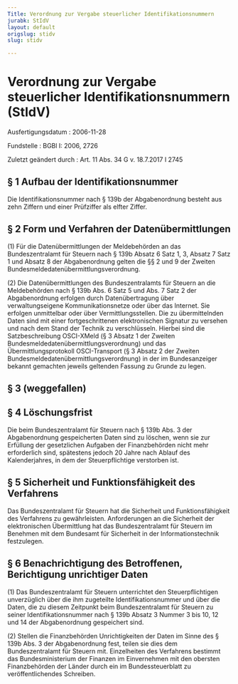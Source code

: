 ```yaml
---
Title: Verordnung zur Vergabe steuerlicher Identifikationsnummern
jurabk: StIdV
layout: default
origslug: stidv
slug: stidv

---
```


# Verordnung zur Vergabe steuerlicher Identifikationsnummern (StIdV)

Ausfertigungsdatum
:   2006-11-28

Fundstelle
:   BGBl I: 2006, 2726

Zuletzt geändert durch
:   Art. 11 Abs. 34 G v. 18.7.2017 I 2745


## § 1 Aufbau der Identifikationsnummer

Die Identifikationsnummer nach § 139b der Abgabenordnung besteht aus
zehn Ziffern und einer Prüfziffer als elfter Ziffer.


## § 2 Form und Verfahren der Datenübermittlungen

(1) Für die Datenübermittlungen der Meldebehörden an das
Bundeszentralamt für Steuern nach § 139b Absatz 6 Satz 1, 3, Absatz 7
Satz 1 und Absatz 8 der Abgabenordnung gelten die §§ 2 und 9 der
Zweiten Bundesmeldedatenübermittlungsverordnung.

(2) Die Datenübermittlungen des Bundeszentralamts für Steuern an die
Meldebehörden nach § 139b Abs. 6 Satz 5 und Abs. 7 Satz 2 der
Abgabenordnung erfolgen durch Datenübertragung über verwaltungseigene
Kommunikationsnetze oder über das Internet. Sie erfolgen unmittelbar
oder über Vermittlungsstellen. Die zu übermittelnden Daten sind mit
einer fortgeschrittenen elektronischen Signatur zu versehen und nach
dem Stand der Technik zu verschlüsseln. Hierbei sind die
Satzbeschreibung OSCI-XMeld (§ 3 Absatz 1 der Zweiten
Bundesmeldedatenübermittlungsverordnung) und das
Übermittlungsprotokoll OSCI-Transport (§ 3 Absatz 2 der Zweiten
Bundesmeldedatenübermittlungsverordnung) in der im Bundesanzeiger
bekannt gemachten jeweils geltenden Fassung zu Grunde zu legen.


## § 3 (weggefallen)


## § 4 Löschungsfrist

Die beim Bundeszentralamt für Steuern nach § 139b Abs. 3 der
Abgabenordnung gespeicherten Daten sind zu löschen, wenn sie zur
Erfüllung der gesetzlichen Aufgaben der Finanzbehörden nicht mehr
erforderlich sind, spätestens jedoch 20 Jahre nach Ablauf des
Kalenderjahres, in dem der Steuerpflichtige verstorben ist.


## § 5 Sicherheit und Funktionsfähigkeit des Verfahrens

Das Bundeszentralamt für Steuern hat die Sicherheit und
Funktionsfähigkeit des Verfahrens zu gewährleisten. Anforderungen an
die Sicherheit der elektronischen Übermittlung hat das
Bundeszentralamt für Steuern im Benehmen mit dem Bundesamt für
Sicherheit in der Informationstechnik festzulegen.


## § 6 Benachrichtigung des Betroffenen, Berichtigung unrichtiger Daten

(1) Das Bundeszentralamt für Steuern unterrichtet den
Steuerpflichtigen unverzüglich über die ihm zugeteilte
Identifikationsnummer und über die Daten, die zu diesem Zeitpunkt beim
Bundeszentralamt für Steuern zu seiner Identifikationsnummer nach §
139b Absatz 3 Nummer 3 bis 10, 12 und 14 der Abgabenordnung
gespeichert sind.

(2) Stellen die Finanzbehörden Unrichtigkeiten der Daten im Sinne des
§ 139b Abs. 3 der Abgabenordnung fest, teilen sie dies dem
Bundeszentralamt für Steuern mit. Einzelheiten des Verfahrens bestimmt
das Bundesministerium der Finanzen im Einvernehmen mit den obersten
Finanzbehörden der Länder durch ein im Bundessteuerblatt zu
veröffentlichendes Schreiben.

